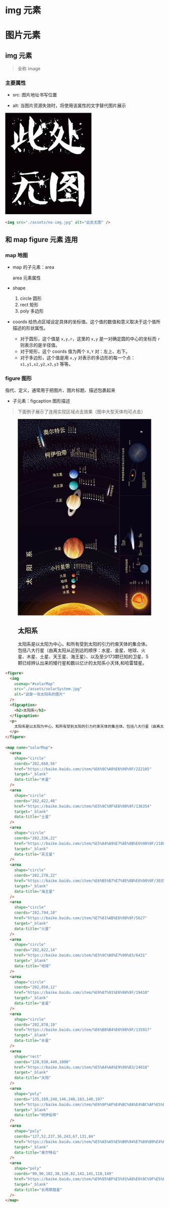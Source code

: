 # img 元素

# 图片元素

## img 元素

> 全称 image

### 主要属性

- src: 图片地址书写位置

- alt: 当图片资源失效时，将使用该属性的文字替代图片展示

<img src="./assets/no-img.jpg" alt="此处无图" />

```html
<img src="./assets/no-img.jpg" alt="此处无图" />
```

## 和 map figure 元素 连用

### map 地图

- map 的子元素：area

  area 元素属性

- shape

  1. circle 圆形
  2. rect 矩形
  3. poly 多边形

- coords
  给热点区域设定具体的<span class="color-info">坐标值</span>。这个值的数值和意义取决于这个值所描述的形状属性。
  - 对于<span class="color-warn">圆形</span>，这个值是 `x,y,r`，这里的 `x,y` 是一对确定圆的中心的坐标而 `r` 则表示的是半径值。
  - 对于<span class="color-warn">矩形</span>，这个 coords 值为两个 `X,Y` 对：左上、右下。
  - 对于<span class="color-warn">多边形</span>，这个值是用 `x,y` 对表示的多边形的每一个点：`x1,y1,x2,y2,x3,y3` 等等。

### figure 图形

指代、定义，通常用于把图片、图片标题、描述包裹起来

- 子元素：figcaption 图形描述

> 下面例子展示了连用实现区域点击效果（图中大型天体均可点击）

<figure>
  <img
    usemap="#solarMap"
    src="./assets/solarSystem.jpg"
    alt="这是一张太阳系的图片"
  />
  <figcaption>
    <h2>太阳系</h2>
  </figcaption>
  <p>
    太阳系是以太阳为中心，和所有受到太阳的引力约束天体的集合体。包括八大行星（由离太阳从近到远的顺序：水星、金星、地球、火星、木星、土星、天王星、海王星）、以及至少173颗已知的卫星、5颗已经辨认出来的矮行星和数以亿计的太阳系小天体,和哈雷彗星。
  </p>
</figure>

<map name="solarMap">
  <area
    shape="circle"
    coords="282,660,56"
    href="https://baike.baidu.com/item/%E6%9C%A8%E6%98%9F/222105"
    target="_blank"
    data-title="木星"
  />
  <area
    shape="circle"
    coords="282,422,48"
    href="https://baike.baidu.com/item/%E5%9C%9F%E6%98%9F/136354"
    target="_blank"
    data-title="土星"
  />
  <area
    shape="circle"
    coords="282,336,22"
    href="https://baike.baidu.com/item/%E5%A4%A9%E7%8E%8B%E6%98%9F/21805"
    target="_blank"
    data-title="天王星"
  />
  <area
    shape="circle"
    coords="282,278,22"
    href="https://baike.baidu.com/item/%E6%B5%B7%E7%8E%8B%E6%98%9F/30351"
    target="_blank"
    data-title="海王星"
  />
  <area
    shape="circle"
    coords="282,794,10"
    href="https://baike.baidu.com/item/%E7%81%AB%E6%98%9F/5627"
    target="_blank"
    data-title="火星"
  />
  <area
    shape="circle"
    coords="282,822,14"
    href="https://baike.baidu.com/item/%E5%9C%B0%E7%90%83/6431"
    target="_blank"
    data-title="地球"
  />
  <area
    shape="circle"
    coords="282,850,12"
    href="https://baike.baidu.com/item/%E9%87%91%E6%98%9F/19410"
    target="_blank"
    data-title="金星"
  />
  <area
    shape="circle"
    coords="282,878,10"
    href="https://baike.baidu.com/item/%E6%B0%B4%E6%98%9F/135917"
    target="_blank"
    data-title="水星"
  />
  <area
    shape="rect"
    coords="128,930,440,1000"
    href="https://baike.baidu.com/item/%E5%A4%AA%E9%98%B3/24010"
    target="_blank"
    data-title="太阳"
  />
  <area
    shape="poly"
    coords="135,169,248,146,248,183,140,197"
    href="https://baike.baidu.com/item/%E6%9F%AF%E4%BC%8A%E4%BC%AF%E5%B8%A6"
    target="_blank"
    data-title="柯伊伯带"
  />
  <area
    shape="poly"
    coords="127,52,237,36,243,67,131,84"
    href="https://baike.baidu.com/item/%E5%A5%A5%E5%B0%94%E7%89%B9%E4%BA%91"
    target="_blank"
    data-title="奥尔特云"
  />
  <area
    shape="poly"
    coords="90,90,102,38,126,82,142,141,110,149"
    href="https://baike.baidu.com/item/%E9%95%BF%E5%91%A8%E6%9C%9F%E5%BD%97%E6%98%9F"
    target="_blank"
    data-title="长周期彗星"
  />
</map>

```html
<figure>
  <img
    usemap="#solarMap"
    src="./assets/solarSystem.jpg"
    alt="这是一张太阳系的图片"
  />
  <figcaption>
    <h2>太阳系</h2>
  </figcaption>
  <p>
    太阳系是以太阳为中心，和所有受到太阳的引力约束天体的集合体。包括八大行星（由离太阳从近到远的顺序：水星、金星、地球、火星、木星、土星、天王星、海王星）、以及至少173颗已知的卫星、5颗已经辨认出来的矮行星和数以亿计的太阳系小天体,和哈雷彗星。
  </p>
</figure>

<map name="solarMap">
  <area
    shape="circle"
    coords="282,660,56"
    href="https://baike.baidu.com/item/%E6%9C%A8%E6%98%9F/222105"
    target="_blank"
    data-title="木星"
  />
  <area
    shape="circle"
    coords="282,422,48"
    href="https://baike.baidu.com/item/%E5%9C%9F%E6%98%9F/136354"
    target="_blank"
    data-title="土星"
  />
  <area
    shape="circle"
    coords="282,336,22"
    href="https://baike.baidu.com/item/%E5%A4%A9%E7%8E%8B%E6%98%9F/21805"
    target="_blank"
    data-title="天王星"
  />
  <area
    shape="circle"
    coords="282,278,22"
    href="https://baike.baidu.com/item/%E6%B5%B7%E7%8E%8B%E6%98%9F/30351"
    target="_blank"
    data-title="海王星"
  />
  <area
    shape="circle"
    coords="282,794,10"
    href="https://baike.baidu.com/item/%E7%81%AB%E6%98%9F/5627"
    target="_blank"
    data-title="火星"
  />
  <area
    shape="circle"
    coords="282,822,14"
    href="https://baike.baidu.com/item/%E5%9C%B0%E7%90%83/6431"
    target="_blank"
    data-title="地球"
  />
  <area
    shape="circle"
    coords="282,850,12"
    href="https://baike.baidu.com/item/%E9%87%91%E6%98%9F/19410"
    target="_blank"
    data-title="金星"
  />
  <area
    shape="circle"
    coords="282,878,10"
    href="https://baike.baidu.com/item/%E6%B0%B4%E6%98%9F/135917"
    target="_blank"
    data-title="水星"
  />
  <area
    shape="rect"
    coords="128,930,440,1000"
    href="https://baike.baidu.com/item/%E5%A4%AA%E9%98%B3/24010"
    target="_blank"
    data-title="太阳"
  />
  <area
    shape="poly"
    coords="135,169,248,146,248,183,140,197"
    href="https://baike.baidu.com/item/%E6%9F%AF%E4%BC%8A%E4%BC%AF%E5%B8%A6"
    target="_blank"
    data-title="柯伊伯带"
  />
  <area
    shape="poly"
    coords="127,52,237,36,243,67,131,84"
    href="https://baike.baidu.com/item/%E5%A5%A5%E5%B0%94%E7%89%B9%E4%BA%91"
    target="_blank"
    data-title="奥尔特云"
  />
  <area
    shape="poly"
    coords="90,90,102,38,126,82,142,141,110,149"
    href="https://baike.baidu.com/item/%E9%95%BF%E5%91%A8%E6%9C%9F%E5%BD%97%E6%98%9F"
    target="_blank"
    data-title="长周期彗星"
  />
</map>
```
